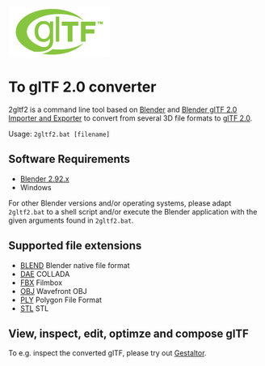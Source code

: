 [![](glTF.png)](https://github.com/KhronosGroup/glTF/tree/master/specification/2.0)

# To glTF 2.0 converter

2gltf2 is a command line tool based on [Blender](http://www.blender.org) and [Blender glTF 2.0 Importer and Exporter](https://github.com/KhronosGroup/glTF-Blender-IO) to convert from several 3D file formats to [glTF 2.0](https://www.khronos.org/gltf/).

Usage: `2gltf2.bat [filename]`

## Software Requirements

* [Blender 2.92.x](https://www.blender.org/download/)  
* Windows

For other Blender versions and/or operating systems, please adapt `2gltf2.bat` to a shell script and/or execute the Blender application with the given arguments found in `2gltf2.bat`.

## Supported file extensions

* [BLEND](https://www.blender.org/) Blender native file format  
* [DAE](https://en.wikipedia.org/wiki/COLLADA) COLLADA  
* [FBX](https://en.wikipedia.org/wiki/FBX) Filmbox  
* [OBJ](https://en.wikipedia.org/wiki/Wavefront_.obj_file) Wavefront OBJ
* [PLY](https://en.wikipedia.org/wiki/PLY_(file_format)) Polygon File Format 
* [STL](https://en.wikipedia.org/wiki/STL_(file_format)) STL  


## View, inspect, edit, optimze and compose glTF

To e.g. inspect the converted glTF, please try out [Gestaltor](https://gestaltor.io/).